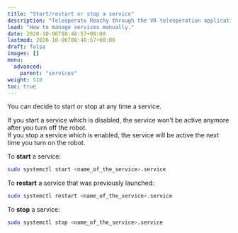 ```yaml
---
title: "Start/restart or stop a service"
description: "Teleoperate Reachy through the VR teleoperation application."
lead: "How to manage services manually."
date: 2020-10-06T08:48:57+00:00
lastmod: 2020-10-06T08:48:57+00:00
draft: false
images: []
menu:
  advanced:
    parent: "services"
weight: 510
toc: true
---
```


You can decide to start or stop at any time a service.  

If you start a service which is disabled, the service won’t be active anymore after you turn off the robot.  
If you stop a service which is enabled, the service will be active the next time you turn on the robot.  

To **start** a service:
```bash
sudo systemctl start <name_of_the_service>.service
```
To **restart** a service that was previously launched:
```bash
sudo systemctl restart <name_of_the_service>.service
```

To **stop** a service:
```bash
sudo systemctl stop <name_of_the_service>.service
```
